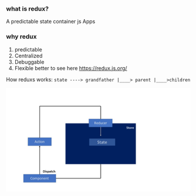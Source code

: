 ### what is redux?
A predictable state container js Apps

### why redux
1. predictable
2. Centralized
3. Debuggable
4. Flexible
better to see here https://redux.js.org/

How reduxs works: 
`state ----> grandfather
     |____> parent
     |____>children`

![redux works](../asset/redux%20pillar.jpg)